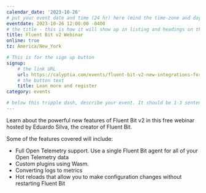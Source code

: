```yaml
---
calendar_date: '2023-10-26'
# put your event date and time (24 hr) here (mind the time-zone and daylight saving time!):
eventdate: 2023-10-26 12:00:00 -0400
# the title - this is how it will show up in listing and headings on the site:
title: Fluent Bit v2 Webinar
online: true
tz: America/New_York

# This is for the sign up button
signup:
    # the link URL
    url: https://calyptia.com/events/fluent-bit-v2-new-integrations-for-otel-wasm-logs-to-metrics-more
    # the button text
    title: Lean more and register
category: events

# below this tripple dash, describe your event. It should be 1-3 sentences
---
```


Learn about the powerful new features of Fluent Bit v2 in this free webinar hosted by Eduardo Silva, the creator of Fluent Bit.

Some of the features covered will include: 

* Full Open Telemetry support. Use a single Fluent Bit agent for all of your Open Telemetry data
* Custom plugins using Wasm. 
* Converting logs to metrics 
* Hot reloads that allow you to make configuration changes without restarting Fluent Bit


